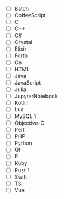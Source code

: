 - [ ] Batch
- [ ] CoffeeScript
- [ ] C
- [ ] C++
- [ ] C#
- [ ] Crystal
- [ ] Elixir
- [ ] Forth
- [ ] Go
- [ ] HTML
- [ ] Java
- [ ] JavaScript
- [ ] Julia
- [ ] JupyterNotebook
- [ ] Kotlin
- [ ] Lua
- [ ] MySQL ?
- [ ] Objective-C
- [ ] Perl
- [ ] PHP
- [ ] Python
- [ ] Qt
- [ ] R
- [ ] Ruby
- [ ] Rust ?
- [ ] Swift
- [ ] TS
- [ ] Vue
